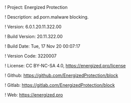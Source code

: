 ! Project: Energized Protection

! Description: ad.porn.malware blocking.

! Version: 6.0.1.20.11.322.00

! Build Version: 20.11.322.00

! Build Date: Tue, 17 Nov 20 00:07:17

! Version Code: 3220007

! License: CC BY-NC-SA 4.0, https://energized.pro/license

! Github: https://github.com/EnergizedProtection/block

! Gitlab: https://gitlab.com/EnergizedProtection/block


! Web: https://energized.pro
